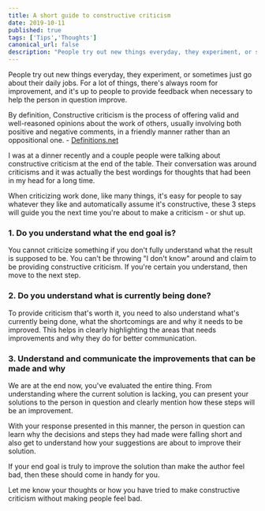 ```yaml
---
title: A short guide to constructive criticism
date: 2019-10-11
published: true
tags: ['Tips','Thoughts']
canonical_url: false
description: "People try out new things everyday, they experiment, or sometimes just go about their daily jobs. For a lot of things, there's always room for improvement, and it's up to people to provide feedback when necessary to help the person in question improve."
---
```



People try out new things everyday, they experiment, or sometimes just go about their daily jobs. For a lot of things, there's always room for improvement, and it's up to people to provide feedback when necessary to help the person in question improve.

By definition, Constructive criticism is the process of offering valid and well-reasoned opinions about the work of others, usually involving both positive and negative comments, in a friendly manner rather than an oppositional one. - [Definitions.net](https://www.definitions.net/definition/CONSTRUCTIVE+CRITICISM)

I was at a dinner recently and a couple people were talking about constructive criticism at the end of the table. Their conversation was around criticisms and it was actually the best wordings for thoughts that had been in my head for a long time.

When criticizing work done, like many things, it's easy for people to say whatever they like and automatically assume it's constructive, these 3 steps will guide you the next time you're about to make a criticism - or shut up.

### 1. Do you understand what the end goal is?
You cannot criticize something if you don't fully understand what the result is supposed to be. You can't be throwing "I don't know" around and claim to be providing constructive criticism. If you're certain you understand, then move to the next step.

### 2. Do you understand what is currently being done?
To provide criticism that's worth it, you need to also understand what's currently being done, what the shortcomings are and why it needs to be improved. This helps in clearly highlighting the areas that needs improvements and why they do for better communication.

### 3. Understand and communicate the improvements that can be made and why
We are at the end now, you've evaluated the entire thing. From understanding where the current solution is lacking, you can present your solutions to the person in question and clearly mention how these steps will be an improvement.

With your response presented in this manner, the person in question can learn why the decisions and steps they had made were falling short and also get to understand how your suggestions are about to improve their solution.

If your end goal is truly to improve the solution than make the author feel bad, then these should come in handy for you.

Let me know your thoughts or how you have tried to make constructive criticism without making people feel bad.